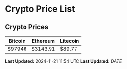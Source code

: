 # Crypto Price List

## Crypto Prices
| Bitcoin | Ethereum | Litecoin |
| ------- | -------- | -------- |
| $97946 | $3143.91 | $89.77 |
**Last Updated:** 2024-11-21 11:54 UTC
**Last Updated:** $DATE$
